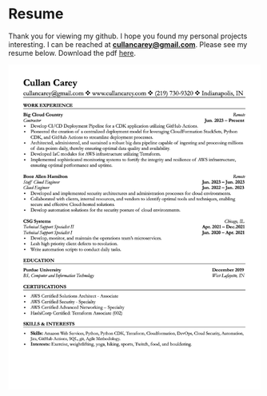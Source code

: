 # Resume
Thank you for viewing my github. I hope you found my personal projects interesting.
I can be reached at **cullancarey@gmail.com**. 
Please see my resume below. Download the pdf [here](./Cullan_Carey_Resume.pdf).

![](Cullan_Carey_Resume.jpeg)
